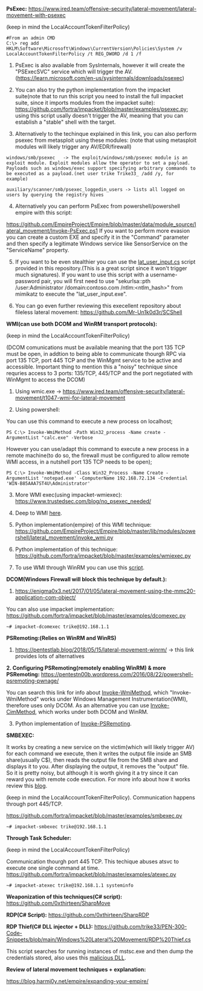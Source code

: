 **PsExec:** https://www.ired.team/offensive-security/lateral-movement/lateral-movement-with-psexec

(keep in mind the LocalAccountTokenFilterPolicy)

```
#From an admin CMD
C:\> reg add HKLM\Software\Microsoft\Windows\CurrentVersion\Policies\System /v LocalAccountTokenFilterPolicy /t REG_DWORD /d 1 /f
```

1. PsExec is also available from SysInternals, however it will create the "PSExecSVC" service which will trigger the AV.(https://learn.microsoft.com/en-us/sysinternals/downloads/psexec)

2. You can also try the python implementation from the impacket suite(note that to run this script you need to install the full impacket suite, since it imports modules from the impacket suite): https://github.com/fortra/impacket/blob/master/examples/psexec.py; using this script usally doesn't trigger the AV, meaning that you can establish a "stable" shell with the target.

3. Alternatively to the techinque explained in this link, you can also perform psexec from metasploit using these modules:
(note that using metasploit modules will likely trigger any AV/EDR/firewall)

```
windows/smb/psexec   -> The exploit/windows/smb/psexec module is an exploit module. Exploit modules allow the operator to set a payload. Payloads such as windows/exec support specifying arbitrary commands to be executed as a payload.(net user trike Trike33_ /add /y, for example)

auxiliary/scanner/smb/psexec_loggedin_users -> lists all logged on users by querying the registry hives
```

4. Alternatively you can perform PsExec from powershell/powershell empire with this script: 

https://github.com/EmpireProject/Empire/blob/master/data/module_source/lateral_movement/Invoke-PsExec.ps1
If you want to perform more evasion you can create a custom EXE and specify it in the "Command" parameter and then specify a legitimate Windows service like SensorService on the "ServiceName" property.

5. If you want to be even stealthier you can use the [lat_user_input.cs](https://github.com/trike33/PEN-300-Code-Snippets/blob/main/Windows%20Lateral%20Movement/lat_user_input.cs) script provided in this repository.(This is a great script since it won't trigger much signatures). If you want to use this script with a username-password pair, you will first need to use "sekurlsa::pth /user:Administrator /domain:contoso.com /ntlm:<ntlm_hash>" from mimikatz to execute the "lat_user_input.exe".

6. You can go even further reviewing this execellent repository about fileless lateral movement: https://github.com/Mr-Un1k0d3r/SCShell

**WMI(can use both DCOM and WinRM transport protocols):** 

(keep in mind the LocalAccountTokenFilterPolicy)

(DCOM comunications must be available meaning that the port 135 TCP must be open, in addtion to being able to communicate thourgh RPC via port 135 TCP, port 445 TCP and the WinMgmt service to be active and accessible. Important thing to mention this a "noisy" technique since requries access to 3 ports: 135/TCP, 445/TCP and the port negotiated with WinMgmt to access the DCOM)

1. Using wmic.exe -> https://www.ired.team/offensive-security/lateral-movement/t1047-wmi-for-lateral-movement

2. Using powershell:

You can use this command to execute a new process on localhost;

```
PS C:\> Invoke-WmiMethod -Path Win32_process -Name create -ArgumentList "calc.exe" -Verbose
```

However you can use/adapt this command to execute a new process in a remote machine(to do so, the firewall must be configured to allow remote WMI access, in a nutshell port 135 TCP needs to be open);

```
PS C:\> Invoke-WmiMethod -Class Win32_Process -Name Create -ArgumentList 'notepad.exe' -ComputerName 192.168.72.134 -Credential 'WIN-B85AAA7ST4U\Administrator' 
```

3. More WMI exec(using impacket-wmiexec): https://www.trustedsec.com/blog/no_psexec_needed/

4. Deep to WMI [here](https://www.blackhat.com/docs/us-15/materials/us-15-Graeber-Abusing-Windows-Management-Instrumentation-WMI-To-Build-A-Persistent%20Asynchronous-And-Fileless-Backdoor-wp.pdf).

5. Python implementation(empire) of this WMI technique: https://github.com/EmpireProject/Empire/blob/master/lib/modules/powershell/lateral_movement/invoke_wmi.py
6. Python implementation of this technique: https://github.com/fortra/impacket/blob/master/examples/wmiexec.py
7. To use WMI through WinRM you can use this [script](https://github.com/bohops/WSMan-WinRM/blob/master/SharpWSManWinRM.cs).

**DCOM(Windows Firewall will block this technique by default.):** 

1. https://enigma0x3.net/2017/01/05/lateral-movement-using-the-mmc20-application-com-object/

You can also use impacket implementation:  https://github.com/fortra/impacket/blob/master/examples/dcomexec.py

```
~# impacket-dcomexec trike@192.168.1.1
```

**PSRemoting:(Relies on WinRM and WinRS)** 

1. https://pentestlab.blog/2018/05/15/lateral-movement-winrm/  -> this link provides lots of alternatives

**2. Configuring PSRemoting(remotely enabling WinRM) & more PSRemoting:** https://pentestn00b.wordpress.com/2016/08/22/powershell-psremoting-pwnage/

You can search this link for info about [Invoke-WmiMethod](https://ss64.com/ps/invoke-wmimethod.html), which "Invoke-WmiMethod" works under Windows Management Instrumentation(WMI), therefore uses only DCOM. As an alternative you can use [Invoke-CimMethod](https://ss64.com/ps/invoke-cimmethod.html), which works under both DCOM and WinRM.

3. Python implementation of [Invoke-PSRemoting](https://github.com/EmpireProject/Empire/blob/master/lib/modules/powershell/lateral_movement/invoke_psremoting.py).

**SMBEXEC:**

It works by creating a new service on the victim(which will likely trigger AV) for each command we execute, then it writes the output file inside an SMB share(usually C$), then reads the output file from the SMB share and displays it to you. After displaying the output, it removes the "output" file. So it is pretty noisy, but although it is worth giving it a try since it can reward you with remote code execution. For more info about how it works review this [blog](https://u0041.co/blog/post/2).

(keep in mind the LocalAccountTokenFilterPolicy). Communication happens through port 445/TCP.  

https://github.com/fortra/impacket/blob/master/examples/smbexec.py

```
~# impacket-smbexec trike@192.168.1.1
```

**Through Task Scheduler:**

(keep in mind the LocalAccountTokenFilterPolicy)

Communication thourgh port 445 TCP. This techique abuses atsvc to execute one single command at time. https://github.com/fortra/impacket/blob/master/examples/atexec.py

```
~# impacket-atexec trike@192.168.1.1 systeminfo
```

**Weaponization of this techniques(C# script):** https://github.com/0xthirteen/SharpMove

**RDP(C# Script):** https://github.com/0xthirteen/SharpRDP

**RDP Thief(C# DLL injector + DLL):** https://github.com/trike33/PEN-300-Code-Snippets/blob/main/Windows%20Lateral%20Movement/RDP%20Thief.cs

This script searches for running instances of mstsc.exe and then dump the credentials stored, also uses this [malicious DLL](https://github.com/0x09AL/RdpThief).

**Review of lateral movement techniques + explanation:**

https://blog.harmj0y.net/empire/expanding-your-empire/
